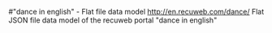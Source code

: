 #"dance in english" - Flat file data model
http://en.recuweb.com/dance/
Flat JSON file data model of the recuweb portal "dance in english"
